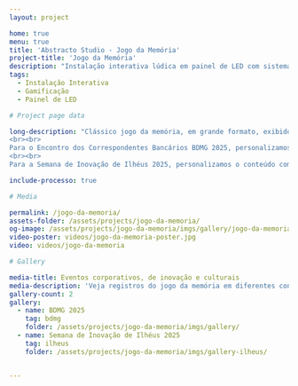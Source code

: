 ```yaml
---
layout: project

home: true
menu: true
title: 'Abstracto Studio - Jogo da Memória'
project-title: 'Jogo da Memória'
description: "Instalação interativa lúdica em painel de LED com sistema de deteção de toque. O sistema responde com feedback visual em tempo real e dispara uma animação geral quando o jogo é concluído."
tags:
  - Instalação Interativa
  - Gamificação
  - Painel de LED

# Project page data

long-description: "Clássico jogo da memória, em grande formato, exibido em painel de LED. Um sensor de proximidade (LiDAR) rastreia a posição das mãos; o toque vira comando para ativar, selecionar e virar cartas. O sistema responde com feedback visual em tempo real e dispara uma animação geral quando o jogo é concluído.
<br><br>
Para o Encontro dos Correspondentes Bancários BDMG 2025, personalizamos o conteúdo com valores e metas do evento — Venda, Crescimento, Propósito, Transformação, Sucesso e Protagonismo — reforçando a mensagem institucional enquanto o público joga em frente ao painel de led P2 de 3x2m.
<br><br>
Para a Semana de Inovação de Ilhéus 2025, personalizamos o conteúdo com símbolos históricos da cidade e da cultura local, como a Catedral de São Sebastião, o Teatro Municipal, o Cacau e, é claro, o Jorge Amado."

include-processo: true

# Media

permalink: /jogo-da-memoria/
assets-folder: /assets/projects/jogo-da-memoria/
og-image: /assets/projects/jogo-da-memoria/imgs/gallery/jogo-da-memoria-01.jpg
video-poster: videos/jogo-da-memoria-poster.jpg
video: videos/jogo-da-memoria

# Gallery

media-title: Eventos corporativos, de inovação e culturais
media-description: 'Veja registros do jogo da memória em diferentes contextos'
gallery-count: 2
gallery:
  - name: BDMG 2025
    tag: bdmg
    folder: /assets/projects/jogo-da-memoria/imgs/gallery/
  - name: Semana de Inovação de Ilhéus 2025
    tag: ilheus
    folder: /assets/projects/jogo-da-memoria/imgs/gallery-ilheus/


---
```

